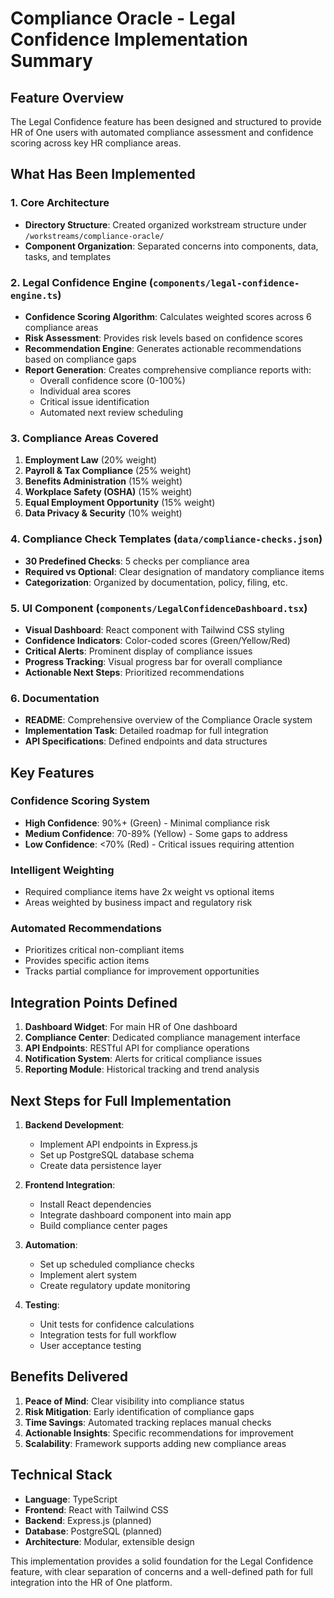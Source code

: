 # Compliance Oracle - Legal Confidence Implementation Summary

## Feature Overview
The Legal Confidence feature has been designed and structured to provide HR of One users with automated compliance assessment and confidence scoring across key HR compliance areas.

## What Has Been Implemented

### 1. Core Architecture
- **Directory Structure**: Created organized workstream structure under `/workstreams/compliance-oracle/`
- **Component Organization**: Separated concerns into components, data, tasks, and templates

### 2. Legal Confidence Engine (`components/legal-confidence-engine.ts`)
- **Confidence Scoring Algorithm**: Calculates weighted scores across 6 compliance areas
- **Risk Assessment**: Provides risk levels based on confidence scores
- **Recommendation Engine**: Generates actionable recommendations based on compliance gaps
- **Report Generation**: Creates comprehensive compliance reports with:
  - Overall confidence score (0-100%)
  - Individual area scores
  - Critical issue identification
  - Automated next review scheduling

### 3. Compliance Areas Covered
1. **Employment Law** (20% weight)
2. **Payroll & Tax Compliance** (25% weight)
3. **Benefits Administration** (15% weight)
4. **Workplace Safety (OSHA)** (15% weight)
5. **Equal Employment Opportunity** (15% weight)
6. **Data Privacy & Security** (10% weight)

### 4. Compliance Check Templates (`data/compliance-checks.json`)
- **30 Predefined Checks**: 5 checks per compliance area
- **Required vs Optional**: Clear designation of mandatory compliance items
- **Categorization**: Organized by documentation, policy, filing, etc.

### 5. UI Component (`components/LegalConfidenceDashboard.tsx`)
- **Visual Dashboard**: React component with Tailwind CSS styling
- **Confidence Indicators**: Color-coded scores (Green/Yellow/Red)
- **Critical Alerts**: Prominent display of compliance issues
- **Progress Tracking**: Visual progress bar for overall compliance
- **Actionable Next Steps**: Prioritized recommendations

### 6. Documentation
- **README**: Comprehensive overview of the Compliance Oracle system
- **Implementation Task**: Detailed roadmap for full integration
- **API Specifications**: Defined endpoints and data structures

## Key Features

### Confidence Scoring System
- **High Confidence**: 90%+ (Green) - Minimal compliance risk
- **Medium Confidence**: 70-89% (Yellow) - Some gaps to address
- **Low Confidence**: <70% (Red) - Critical issues requiring attention

### Intelligent Weighting
- Required compliance items have 2x weight vs optional items
- Areas weighted by business impact and regulatory risk

### Automated Recommendations
- Prioritizes critical non-compliant items
- Provides specific action items
- Tracks partial compliance for improvement opportunities

## Integration Points Defined

1. **Dashboard Widget**: For main HR of One dashboard
2. **Compliance Center**: Dedicated compliance management interface
3. **API Endpoints**: RESTful API for compliance operations
4. **Notification System**: Alerts for critical compliance issues
5. **Reporting Module**: Historical tracking and trend analysis

## Next Steps for Full Implementation

1. **Backend Development**:
   - Implement API endpoints in Express.js
   - Set up PostgreSQL database schema
   - Create data persistence layer

2. **Frontend Integration**:
   - Install React dependencies
   - Integrate dashboard component into main app
   - Build compliance center pages

3. **Automation**:
   - Set up scheduled compliance checks
   - Implement alert system
   - Create regulatory update monitoring

4. **Testing**:
   - Unit tests for confidence calculations
   - Integration tests for full workflow
   - User acceptance testing

## Benefits Delivered

1. **Peace of Mind**: Clear visibility into compliance status
2. **Risk Mitigation**: Early identification of compliance gaps
3. **Time Savings**: Automated tracking replaces manual checks
4. **Actionable Insights**: Specific recommendations for improvement
5. **Scalability**: Framework supports adding new compliance areas

## Technical Stack
- **Language**: TypeScript
- **Frontend**: React with Tailwind CSS
- **Backend**: Express.js (planned)
- **Database**: PostgreSQL (planned)
- **Architecture**: Modular, extensible design

This implementation provides a solid foundation for the Legal Confidence feature, with clear separation of concerns and a well-defined path for full integration into the HR of One platform.